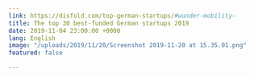 ```yaml
---
link: https://disfold.com/top-german-startups/#wunder-mobility-
title: The top 30 best-funded German startups 2019
date: 2019-11-04 23:00:00 +0000
lang: English
image: "/uploads/2019/11/20/Screenshot 2019-11-20 at 15.35.01.png"
featured: false

---
```

